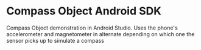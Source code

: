# Compass Object Android SDK
Compass Object demonstration in Android Studio. Uses the phone's accelerometer and magnetometer in alternate depending on which one the sensor picks up to simulate a compass
